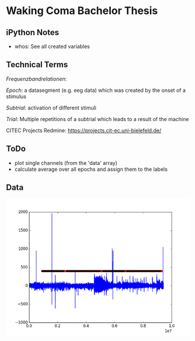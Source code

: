 # Waking Coma Bachelor Thesis

## iPython Notes
- whos: See all created variables

## Technical Terms
*Frequenzbandrelationen*:

*Epoch*: a datasegment (e.g. eeg data) which was created by the onset of a stimulus

*Subtrial*: activation of different stimuli

*Trial*: Multiple repetitions of a subtrial which leads to a result of the machine 

CITEC Projects Redmine: https://projects.cit-ec.uni-bielefeld.de/

## ToDo
- plot single channels (from the 'data' array)
- calculate average over all epochs and assign them to the labels


## Data
![example plot](https://github.com/kpritzelhentley/WakingComaThesis/blob/master/Python%20Skipts/example_channel_and_trigger_plt.png)
